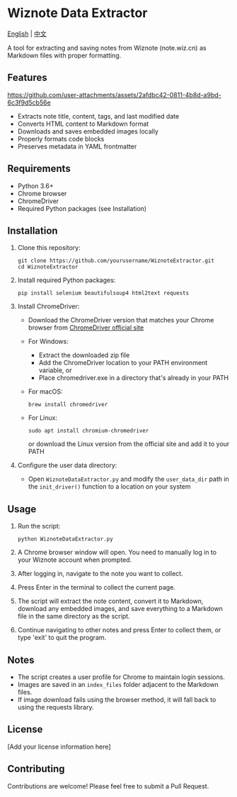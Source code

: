 # Wiznote Data Extractor

[English](README.md) | [中文](README_CN.md)

A tool for extracting and saving notes from Wiznote (note.wiz.cn) as Markdown files with proper formatting.

## Features

https://github.com/user-attachments/assets/2afdbc42-0811-4b8d-a9bd-6c3f9d5cb56e

- Extracts note title, content, tags, and last modified date
- Converts HTML content to Markdown format
- Downloads and saves embedded images locally
- Properly formats code blocks
- Preserves metadata in YAML frontmatter

## Requirements

- Python 3.6+
- Chrome browser
- ChromeDriver
- Required Python packages (see Installation)

## Installation

1. Clone this repository:
   ```
   git clone https://github.com/yourusername/WiznoteExtractor.git
   cd WiznoteExtractor
   ```

2. Install required Python packages:
   ```
   pip install selenium beautifulsoup4 html2text requests
   ```

3. Install ChromeDriver:
   - Download the ChromeDriver version that matches your Chrome browser from [ChromeDriver official site](https://sites.google.com/chromium.org/driver/)
   - For Windows:
     - Extract the downloaded zip file
     - Add the ChromeDriver location to your PATH environment variable, or
     - Place chromedriver.exe in a directory that's already in your PATH

   - For macOS:
     ```
     brew install chromedriver
     ```
   
   - For Linux:
     ```
     sudo apt install chromium-chromedriver
     ```
     or download the Linux version from the official site and add it to your PATH

4. Configure the user data directory:
   - Open `WiznoteDataExtractor.py` and modify the `user_data_dir` path in the `init_driver()` function to a location on your system

## Usage

1. Run the script:
   ```
   python WiznoteDataExtractor.py
   ```

2. A Chrome browser window will open. You need to manually log in to your Wiznote account when prompted.

3. After logging in, navigate to the note you want to collect.

4. Press Enter in the terminal to collect the current page.

5. The script will extract the note content, convert it to Markdown, download any embedded images, and save everything to a Markdown file in the same directory as the script.

6. Continue navigating to other notes and press Enter to collect them, or type 'exit' to quit the program.

## Notes

- The script creates a user profile for Chrome to maintain login sessions.
- Images are saved in an `index_files` folder adjacent to the Markdown files.
- If image download fails using the browser method, it will fall back to using the requests library.

## License

[Add your license information here]

## Contributing

Contributions are welcome! Please feel free to submit a Pull Request.

